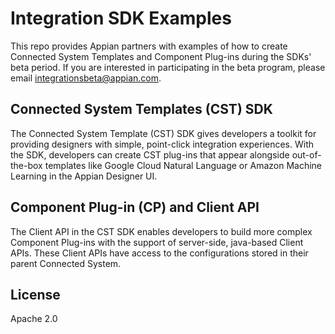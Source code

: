 # Integration SDK Examples

This repo provides Appian partners with examples of how to create Connected System Templates and Component Plug-ins during the SDKs' beta period. If you are interested in participating in the beta program, please email integrationsbeta@appian.com.

## Connected System Templates (CST) SDK
The Connected System Template (CST) SDK gives developers a toolkit for providing designers with simple, point-click integration experiences. With the SDK, developers can create CST plug-ins that appear alongside out-of-the-box templates like Google Cloud Natural Language or Amazon Machine Learning in the Appian Designer UI.

## Component Plug-in (CP) and Client API
The Client API in the CST SDK enables developers to build more complex Component Plug-ins with the support of server-side, java-based Client APIs. These Client APIs have access to the configurations stored in their parent Connected System.

## License
Apache 2.0
